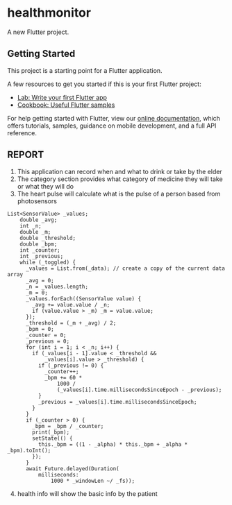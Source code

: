 # healthmonitor

A new Flutter project.

## Getting Started

This project is a starting point for a Flutter application.

A few resources to get you started if this is your first Flutter project:

- [Lab: Write your first Flutter app](https://flutter.dev/docs/get-started/codelab)
- [Cookbook: Useful Flutter samples](https://flutter.dev/docs/cookbook)

For help getting started with Flutter, view our
[online documentation](https://flutter.dev/docs), which offers tutorials,
samples, guidance on mobile development, and a full API reference.

## REPORT 

1. This application can record when and what to drink or take by the elder
2. The category section provides what category of medicine they will take or what they will do
3. The heart pulse will calculate what is the pulse of a person based from photosensors 
```
List<SensorValue> _values;
    double _avg;
    int _n;
    double _m;
    double _threshold;
    double _bpm;
    int _counter;
    int _previous;
    while (_toggled) {
      _values = List.from(_data); // create a copy of the current data array
      _avg = 0;
      _n = _values.length;
      _m = 0;
      _values.forEach((SensorValue value) {
        _avg += value.value / _n;
        if (value.value > _m) _m = value.value;
      });
      _threshold = (_m + _avg) / 2;
      _bpm = 0;
      _counter = 0;
      _previous = 0;
      for (int i = 1; i < _n; i++) {
        if (_values[i - 1].value < _threshold &&
            _values[i].value > _threshold) {
          if (_previous != 0) {
            _counter++;
            _bpm += 60 *
                1000 /
                (_values[i].time.millisecondsSinceEpoch - _previous);
          }
          _previous = _values[i].time.millisecondsSinceEpoch;
        }
      }
      if (_counter > 0) {
        _bpm = _bpm / _counter;
        print(_bpm);
        setState(() {
          this._bpm = ((1 - _alpha) * this._bpm + _alpha * _bpm).toInt();
        });
      }
      await Future.delayed(Duration(
          milliseconds:
              1000 * _windowLen ~/ _fs));

```
4. health info will show the basic info by the patient 